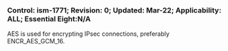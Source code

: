 ### Control: ism-1771; Revision: 0; Updated: Mar-22; Applicability: ALL; Essential Eight:N/A
<p>AES is used for encrypting IPsec connections, preferably ENCR_AES_GCM_16.</p>